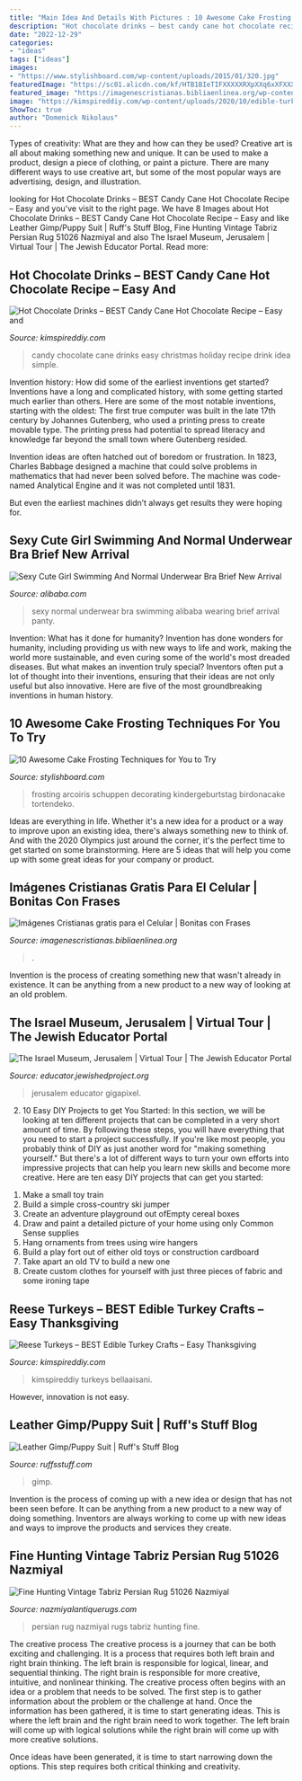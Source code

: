 ```yaml
---
title: "Main Idea And Details With Pictures : 10 Awesome Cake Frosting Techniques For You To Try"
description: "Hot chocolate drinks – best candy cane hot chocolate recipe – easy and"
date: "2022-12-29"
categories:
- "ideas"
tags: ["ideas"]
images:
- "https://www.stylishboard.com/wp-content/uploads/2015/01/320.jpg"
featuredImage: "https://sc01.alicdn.com/kf/HTB1BIeTIFXXXXXRXpXXq6xXFXXXV/200202076/HTB1BIeTIFXXXXXRXpXXq6xXFXXXV.jpg"
featured_image: "https://imagenescristianas.bibliaenlinea.org/wp-content/uploads/2020/03/Mejores-imagenes-cristianas-para-tu-celular-2020-768x1152.jpg"
image: "https://kimspireddiy.com/wp-content/uploads/2020/10/edible-turkey-craft-1-1.jpg"
ShowToc: true
author: "Domenick Nikolaus"
---
```



Types of creativity: What are they and how can they be used?
Creative art is all about making something new and unique. It can be used to make a product, design a piece of clothing, or paint a picture. There are many different ways to use creative art, but some of the most popular ways are advertising, design, and illustration.

	

		
looking for Hot Chocolate Drinks – BEST Candy Cane Hot Chocolate Recipe – Easy and you've visit to the right page. We have 8 Images about Hot Chocolate Drinks – BEST Candy Cane Hot Chocolate Recipe – Easy and like Leather Gimp/Puppy Suit | Ruff&#039;s Stuff Blog, Fine Hunting Vintage Tabriz Persian Rug 51026 Nazmiyal and also The Israel Museum, Jerusalem | Virtual Tour | The Jewish Educator Portal. Read more:
		
    
## Hot Chocolate Drinks – BEST Candy Cane Hot Chocolate Recipe – Easy And

<img loading=lazy src="https://kimspireddiy.com/wp-content/uploads/2020/11/candy-cane-hot-chocolate-1-1.jpg" onerror="this.onerror=null;this.src='https://tse4.mm.bing.net/th?id=OIP.Pmt8ZRq5Qsoupl1i3SBSygHaLH&amp;pid=15.1';" alt="Hot Chocolate Drinks – BEST Candy Cane Hot Chocolate Recipe – Easy and">

_Source: kimspireddiy.com_

>candy chocolate cane drinks easy christmas holiday recipe drink idea simple. 

	

Invention history: How did some of the earliest inventions get started?
Inventions have a long and complicated history, with some getting started much earlier than others. Here are some of the most notable inventions, starting with the oldest:
The first true computer was built in the late 17th century by Johannes Gutenberg, who used a printing press to create movable type. The printing press had potential to spread literacy and knowledge far beyond the small town where Gutenberg resided.

Invention ideas are often hatched out of boredom or frustration. In 1823, Charles Babbage designed a machine that could solve problems in mathematics that had never been solved before. The machine was code-named Analytical Engine and it was not completed until 1831.

But even the earliest machines didn’t always get results they were hoping for.

    
## Sexy Cute Girl Swimming And Normal Underwear Bra Brief New Arrival

<img loading=lazy src="https://sc01.alicdn.com/kf/HTB1BIeTIFXXXXXRXpXXq6xXFXXXV/200202076/HTB1BIeTIFXXXXXRXpXXq6xXFXXXV.jpg" onerror="this.onerror=null;this.src='https://tse1.mm.bing.net/th?id=OIP.BiA6FlYr1TRwnzSEvUGF8QHaJ4&amp;pid=15.1';" alt="Sexy Cute Girl Swimming And Normal Underwear Bra Brief New Arrival">

_Source: alibaba.com_

>sexy normal underwear bra swimming alibaba wearing brief arrival panty. 

	

Invention: What has it done for humanity?
Invention has done wonders for humanity, including providing us with new ways to life and work, making the world more sustainable, and even curing some of the world's most dreaded diseases. But what makes an invention truly special? Inventors often put a lot of thought into their inventions, ensuring that their ideas are not only useful but also innovative. Here are five of the most groundbreaking inventions in human history.

    
## 10 Awesome Cake Frosting Techniques For You To Try

<img loading=lazy src="https://www.stylishboard.com/wp-content/uploads/2015/01/320.jpg" onerror="this.onerror=null;this.src='https://tse3.mm.bing.net/th?id=OIP.9Y4tyA-NivsyF2ePrAsPMAHaKp&amp;pid=15.1';" alt="10 Awesome Cake Frosting Techniques for You to Try">

_Source: stylishboard.com_

>frosting arcoiris schuppen decorating kindergeburtstag birdonacake tortendeko. 

	

Ideas are everything in life. Whether it's a new idea for a product or a way to improve upon an existing idea, there's always something new to think of. And with the 2020 Olympics just around the corner, it's the perfect time to get started on some brainstorming. Here are 5 ideas that will help you come up with some great ideas for your company or product.

    
## Imágenes Cristianas Gratis Para El Celular | Bonitas Con Frases

<img loading=lazy src="https://imagenescristianas.bibliaenlinea.org/wp-content/uploads/2020/03/Mejores-imagenes-cristianas-para-tu-celular-2020-768x1152.jpg" onerror="this.onerror=null;this.src='https://tse2.mm.bing.net/th?id=OIP.ANg1KOECsVkoQmswLl1a9AHaLH&amp;pid=15.1';" alt="Imágenes Cristianas gratis para el Celular | Bonitas con Frases">

_Source: imagenescristianas.bibliaenlinea.org_

>. 

	

Invention is the process of creating something new that wasn't already in existence. It can be anything from a new product to a new way of looking at an old problem. 

    
## The Israel Museum, Jerusalem | Virtual Tour | The Jewish Educator Portal

<img loading=lazy src="https://educator.jewishedproject.org/sites/default/files/2021-07/israelmuseumbyzshort1-1280x640.jpg" onerror="this.onerror=null;this.src='https://tse2.mm.bing.net/th?id=OIP.YmuxPjwow2W-OvCAmHpYQgHaDt&amp;pid=15.1';" alt="The Israel Museum, Jerusalem | Virtual Tour | The Jewish Educator Portal">

_Source: educator.jewishedproject.org_

>jerusalem educator gigapixel. 

	

2) 10 Easy DIY Projects to get You Started: In this section, we will be looking at ten different projects that can be completed in a very short amount of time. By following these steps, you will have everything that you need to start a project successfully.
If you're like most people, you probably think of DIY as just another word for "making something yourself." But there's a lot of different ways to turn your own efforts into impressive projects that can help you learn new skills and become more creative. Here are ten easy DIY projects that can get you started: 
1. Make a small toy train
2. Build a simple cross-country ski jumper
3. Create an adventure playground out ofEmpty cereal boxes
4. Draw and paint a detailed picture of your home using only Common Sense supplies
5. Hang ornaments from trees using wire hangers
6. Build a play fort out of either old toys or construction cardboard 
7. Take apart an old TV to build a new one 
8. Create custom clothes for yourself with just three pieces of fabric and some ironing tape 

    
## Reese Turkeys – BEST Edible Turkey Crafts – Easy Thanksgiving

<img loading=lazy src="https://kimspireddiy.com/wp-content/uploads/2020/10/edible-turkey-craft-1-1.jpg" onerror="this.onerror=null;this.src='https://tse4.mm.bing.net/th?id=OIP.qw-mTCij2kRUuAFjzde_iwHaMx&amp;pid=15.1';" alt="Reese Turkeys – BEST Edible Turkey Crafts – Easy Thanksgiving">

_Source: kimspireddiy.com_

>kimspireddiy turkeys bellaaisani. 

	

However, innovation is not easy.

    
## Leather Gimp/Puppy Suit | Ruff&#039;s Stuff Blog

<img loading=lazy src="https://ruffsstuff.com/wp-content/uploads/2019/04/DzjAHXhX4AIC3fi.jpg" onerror="this.onerror=null;this.src='https://tse2.mm.bing.net/th?id=OIP.4k-Pmvf93j1OlMqcjSpoCQHaJ4&amp;pid=15.1';" alt="Leather Gimp/Puppy Suit | Ruff&#039;s Stuff Blog">

_Source: ruffsstuff.com_

>gimp. 

	

Invention is the process of coming up with a new idea or design that has not been seen before. It can be anything from a new product to a new way of doing something. Inventors are always working to come up with new ideas and ways to improve the products and services they create.

    
## Fine Hunting Vintage Tabriz Persian Rug 51026 Nazmiyal

<img loading=lazy src="https://cdn.nazmiyalantiquerugs.com/wp-content/uploads/2017/03/fine-heydarzadeh-hunting-vintage-tabriz-persian-rug-51026-nazmiyal-768x1193.jpg" onerror="this.onerror=null;this.src='https://tse4.mm.bing.net/th?id=OIP.44tYF16Vpbd5xLzizdYzywHaLg&amp;pid=15.1';" alt="Fine Hunting Vintage Tabriz Persian Rug 51026 Nazmiyal">

_Source: nazmiyalantiquerugs.com_

>persian rug nazmiyal rugs tabriz hunting fine. 

	

The creative process
The creative process is a journey that can be both exciting and challenging. It is a process that requires both left brain and right brain thinking. The left brain is responsible for logical, linear, and sequential thinking. The right brain is responsible for more creative, intuitive, and nonlinear thinking.
The creative process often begins with an idea or a problem that needs to be solved. The first step is to gather information about the problem or the challenge at hand. Once the information has been gathered, it is time to start generating ideas. This is where the left brain and the right brain need to work together. The left brain will come up with logical solutions while the right brain will come up with more creative solutions.

Once ideas have been generated, it is time to start narrowing down the options. This step requires both critical thinking and creativity.

